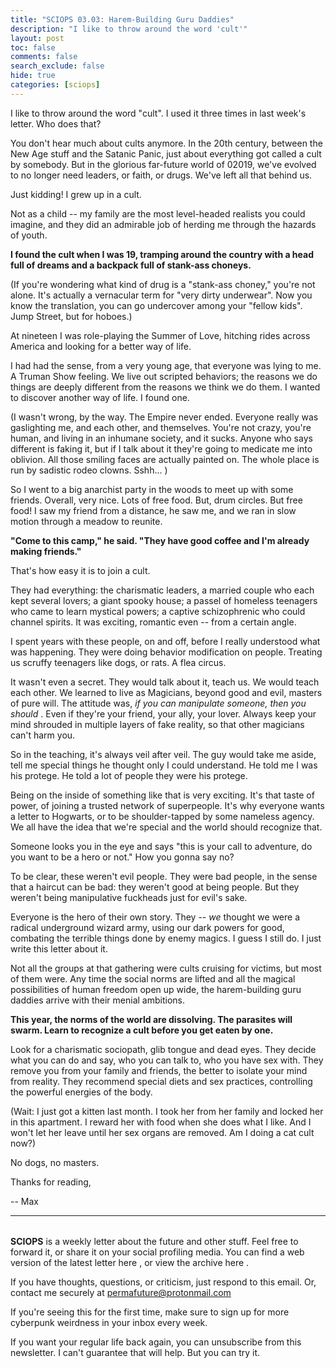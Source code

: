 ```yaml
---
title: "SCIOPS 03.03: Harem-Building Guru Daddies"
description: "I like to throw around the word 'cult'"
layout: post
toc: false
comments: false
search_exclude: false
hide: true
categories: [sciops]
---
```


 I like to throw around the word "cult". I used it three times in last week's letter. Who does that?
   

  

 You don't hear much about cults anymore. In the 20th century, between the New Age stuff and the Satanic Panic, just about everything got called a cult by somebody. But in the glorious far-future world of 02019, we've evolved to no longer need leaders, or faith, or drugs. We've left all that behind us.
 







 Just kidding! I grew up in a cult.
 







 Not as a child -- my family are the most level-headed realists you could imagine, and they did an admirable job of herding me through the hazards of youth.
   

  

**I found the cult when I was 19, tramping around the country with a head full of dreams and a backpack full of stank-ass choneys.** 








 (If you're wondering what kind of drug is a "stank-ass choney," you're not alone. It's actually a vernacular term for "very dirty underwear". Now you know the translation, you can go undercover among your "fellow kids". Jump Street, but for hoboes.)
 







 At nineteen I was role-playing the Summer of Love, hitching rides across America and looking for a better way of life.
 







 I had had the sense, from a very young age, that everyone was lying to me. A Truman Show feeling. We live out scripted behaviors; the reasons we do things are deeply different from the reasons we think we do them. I wanted to discover another way of life. I found one.
 







 (I wasn't wrong, by the way. The Empire never ended. Everyone really was gaslighting me, and each other, and themselves. You're not crazy, you're human, and living in an inhumane society, and it sucks. Anyone who says different is faking it, but if I talk about it they're going to medicate me into oblivion. All those smiling faces are actually painted on. The whole place is run by sadistic rodeo clowns. Sshh... )
 







 So I went to a big anarchist party in the woods to meet up with some friends. Overall, very nice. Lots of free food. But, drum circles. But free food! I saw my friend from a distance, he saw me, and we ran in slow motion through a meadow to reunite.
 







**"Come to this camp," he said. "They have good coffee and I'm already making friends."** 
  

  

 That's how easy it is to join a cult.
 







 They had everything: the charismatic leaders, a married couple who each kept several lovers; a giant spooky house; a passel of homeless teenagers who came to learn mystical powers; a captive schizophrenic who could channel spirits. It was exciting, romantic even -- from a certain angle.
 







 I spent years with these people, on and off, before I really understood what was happening. They were doing behavior modification on people. Treating us scruffy teenagers like dogs, or rats. A flea circus.
 







 It wasn't even a secret. They would talk about it, teach us. We would teach each other. We learned to live as Magicians, beyond good and evil, masters of pure will. The attitude was,
 *if you can manipulate someone, then you should* 
 . Even if they're your friend, your ally, your lover. Always keep your mind shrouded in multiple layers of fake reality, so that other magicians can't harm you.
 







 So in the teaching, it's always veil after veil. The guy would take me aside, tell me special things he thought only I could understand. He told me I was his protege. He told a lot of people they were his protege.
 







 Being on the inside of something like that is very exciting. It's that taste of power, of joining a trusted network of superpeople. It's why everyone wants a letter to Hogwarts, or to be shoulder-tapped by some nameless agency. We all have the idea that we're special and the world should recognize that.
 







 Someone looks you in the eye and says "this is your call to adventure, do you want to be a hero or not." How you gonna say no?
 







 To be clear, these weren't evil people. They were bad people, in the sense that a haircut can be bad: they weren't good at being people. But they weren't being manipulative fuckheads just for evil's sake.
 







 Everyone is the hero of their own story. They --
 *we* 
 thought we were a radical underground wizard army, using our dark powers for good, combating the terrible things done by enemy magics. I guess I still do. I just write this letter about it.
 







 Not all the groups at that gathering were cults cruising for victims, but most of them were. Any time the social norms are lifted and all the magical possibilities of human freedom open up wide, the harem-building guru daddies arrive with their menial ambitions.
 







**This year, the norms of the world are dissolving. The parasites will swarm. Learn to recognize a cult before you get eaten by one.** 








 Look for a charismatic sociopath, glib tongue and dead eyes. They decide what you can do and say, who you can talk to, who you have sex with. They remove you from your family and friends, the better to isolate your mind from reality. They recommend special diets and sex practices, controlling the powerful energies of the body.
 







 (Wait: I just got a kitten last month. I took her from her family and locked her in this apartment. I reward her with food when she does what I like. And I won't let her leave until her sex organs are removed. Am I doing a cat cult now?)
 







 No dogs, no masters.
 







 Thanks for reading,
 



 -- Max
 












---


###### 
**SCIOPS** 
 is a weekly letter about the future and other stuff. Feel free to forward it, or share it on your social profiling media. You can find a web version of the
 latest letter here
 , or view the
 archive here
 .
 

 If you have thoughts, questions, or criticism, just respond to this email. Or, contact me securely at
 permafuture@protonmail.com


 If you're seeing this for the first time, make sure to
 sign up
 for more cyberpunk weirdness in your inbox every week.
 

 If you want your regular life back again, you can unsubscribe from this newsletter. I can't guarantee that will help. But you can try it.


